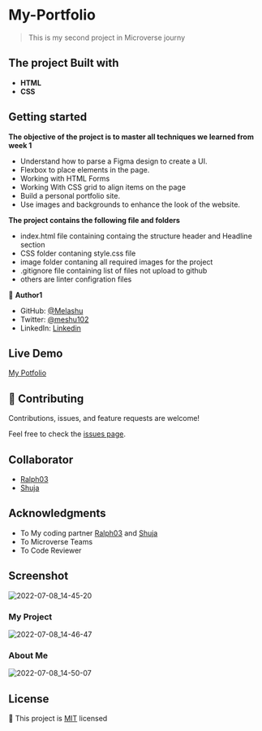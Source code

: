 # My-Portfolio
> This is my second project in Microverse journy 

## **The project Built with**

- **HTML**
- **CSS**

## Getting started 
**The objective of the project is to master all techniques we learned from week 1**
- Understand how to parse a Figma design to create a UI.
- Flexbox to place elements in the page.
- Working with HTML Forms 
- Working With CSS grid to align items on the page 
- Build a personal portfolio site.
- Use images and backgrounds to enhance the look of the website.

**The project contains the following file and folders**
- index.html file containing containg the structure header and Headline section 
- CSS folder contaning style.css file 
- image folder contaning all required images for the project 
- .gitignore file containing list of files not upload to github 
- others are linter configration files  

👤 **Author1**

- GitHub: [@Melashu](https://github.com/melashu)
- Twitter: [@meshu102](https://twitter.com/meshu102)
- LinkedIn:  [Linkedin](https://www.linkedin.com/in/melashu-amare-033a50b8/)

## Live Demo 

[My Potfolio](https://melashu.github.io/My-Portfolio/)

## 🤝 Contributing

Contributions, issues, and feature requests are welcome!

Feel free to check the [issues page](https://github.com/melashu/My-Portfolio/issues).

## Collaborator 

- [Ralph03](https://github.com/eerapheal)
- [Shuja](https://github.com/shuja-shah)

## Acknowledgments 
- To My coding partner  [Ralph03](https://github.com/eerapheal) and  [Shuja](https://github.com/shuja-shah)
- To Microverse Teams
- To Code Reviewer
## Screenshot 
![2022-07-08_14-45-20](https://user-images.githubusercontent.com/30173722/177986166-14fc0215-0d19-43b8-a757-a93c6886defb.png)
### My Project
![2022-07-08_14-46-47](https://user-images.githubusercontent.com/30173722/177986320-8d8a1e4d-1088-4284-b407-ab643c9aff0f.png)
### About Me
![2022-07-08_14-50-07](https://user-images.githubusercontent.com/30173722/177986759-f6fbeeba-36a0-46ad-b4b1-f735b7abfb58.png)

## License 
📝 This project is [MIT](MIT.md) licensed
